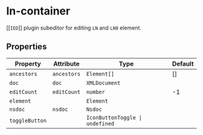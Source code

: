 # ln-container

[[`IED`]] plugin subeditor for editing `LN` and `LN0` element.

## Properties

| Property       | Attribute   | Type                            | Default |
|----------------|-------------|---------------------------------|---------|
| `ancestors`    | `ancestors` | `Element[]`                     | []      |
| `doc`          | `doc`       | `XMLDocument`                   |         |
| `editCount`    | `editCount` | `number`                        | -1      |
| `element`      |             | `Element`                       |         |
| `nsdoc`        | `nsdoc`     | `Nsdoc`                         |         |
| `toggleButton` |             | `IconButtonToggle \| undefined` |         |
